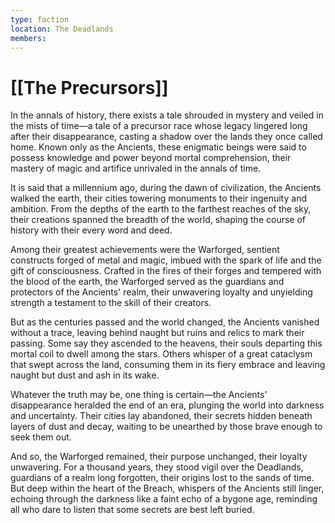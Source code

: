 ```yaml
---
type: faction
location: The Deadlands
members:
---
```


# [[The Precursors]]

In the annals of history, there exists a tale shrouded in mystery and veiled in the mists of time—a tale of a precursor race whose legacy lingered long after their disappearance, casting a shadow over the lands they once called home. Known only as the Ancients, these enigmatic beings were said to possess knowledge and power beyond mortal comprehension, their mastery of magic and artifice unrivaled in the annals of time.

It is said that a millennium ago, during the dawn of civilization, the Ancients walked the earth, their cities towering monuments to their ingenuity and ambition. From the depths of the earth to the farthest reaches of the sky, their creations spanned the breadth of the world, shaping the course of history with their every word and deed.

Among their greatest achievements were the Warforged, sentient constructs forged of metal and magic, imbued with the spark of life and the gift of consciousness. Crafted in the fires of their forges and tempered with the blood of the earth, the Warforged served as the guardians and protectors of the Ancients' realm, their unwavering loyalty and unyielding strength a testament to the skill of their creators.

But as the centuries passed and the world changed, the Ancients vanished without a trace, leaving behind naught but ruins and relics to mark their passing. Some say they ascended to the heavens, their souls departing this mortal coil to dwell among the stars. Others whisper of a great cataclysm that swept across the land, consuming them in its fiery embrace and leaving naught but dust and ash in its wake.

Whatever the truth may be, one thing is certain—the Ancients' disappearance heralded the end of an era, plunging the world into darkness and uncertainty. Their cities lay abandoned, their secrets hidden beneath layers of dust and decay, waiting to be unearthed by those brave enough to seek them out.

And so, the Warforged remained, their purpose unchanged, their loyalty unwavering. For a thousand years, they stood vigil over the Deadlands, guardians of a realm long forgotten, their origins lost to the sands of time. But deep within the heart of the Breach, whispers of the Ancients still linger, echoing through the darkness like a faint echo of a bygone age, reminding all who dare to listen that some secrets are best left buried.